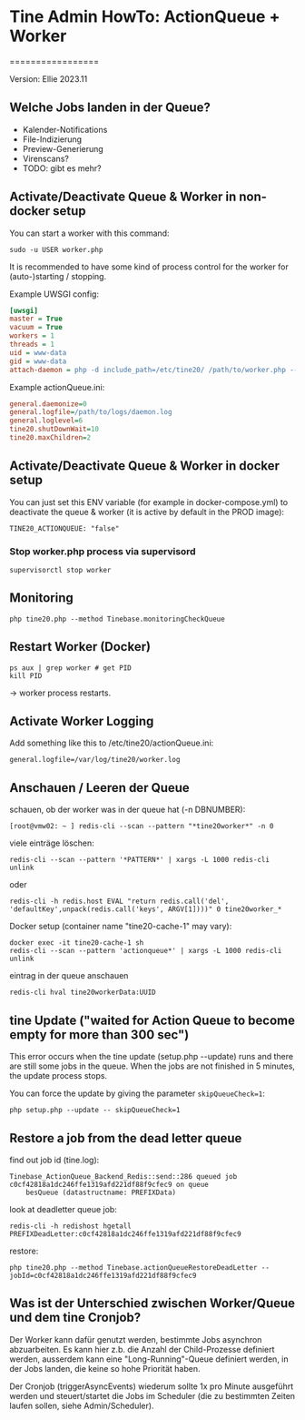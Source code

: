 # Tine Admin HowTo: ActionQueue + Worker
=================

Version: Ellie 2023.11

## Welche Jobs landen in der Queue?

- Kalender-Notifications
- File-Indizierung
- Preview-Generierung
- Virenscans?
- TODO: gibt es mehr?

## Activate/Deactivate Queue & Worker in non-docker setup

You can start a worker with this command:

    sudo -u USER worker.php

It is recommended to have some kind of process control for the worker for (auto-)starting / stopping.

Example UWSGI config:

~~~ini
[uwsgi]
master = True
vacuum = True
workers = 1
threads = 1
uid = www-data
gid = www-data
attach-daemon = php -d include_path=/etc/tine20/ /path/to/worker.php --config /etc/tine20/actionQueue.ini
~~~

Example actionQueue.ini:
~~~ini
general.daemonize=0
general.logfile=/path/to/logs/daemon.log
general.loglevel=6
tine20.shutDownWait=10
tine20.maxChildren=2
~~~

## Activate/Deactivate Queue & Worker in docker setup

You can just set this ENV variable (for example in docker-compose.yml) to deactivate the queue & worker (it is active by default in the PROD image):

    TINE20_ACTIONQUEUE: "false"

### Stop worker.php process via supervisord

    supervisorctl stop worker

## Monitoring

    php tine20.php --method Tinebase.monitoringCheckQueue

## Restart Worker (Docker)

    ps aux | grep worker # get PID
    kill PID

-> worker process restarts.

## Activate Worker Logging

Add something like this to /etc/tine20/actionQueue.ini:

    general.logfile=/var/log/tine20/worker.log

## Anschauen / Leeren der Queue

schauen, ob der worker was in der queue hat (-n DBNUMBER):

    [root@vmw02: ~ ] redis-cli --scan --pattern "*tine20worker*" -n 0


viele einträge löschen:

    redis-cli --scan --pattern '*PATTERN*' | xargs -L 1000 redis-cli unlink

oder

    redis-cli -h redis.host EVAL "return redis.call('del', 'defaultKey',unpack(redis.call('keys', ARGV[1])))" 0 tine20worker_*


Docker setup (container name "tine20-cache-1" may vary):

    docker exec -it tine20-cache-1 sh
    redis-cli --scan --pattern 'actionqueue*' | xargs -L 1000 redis-cli unlink

eintrag in der queue anschauen

    redis-cli hval tine20workerData:UUID

## tine Update ("waited for Action Queue to become empty for more than 300 sec")

This error occurs when the tine update (setup.php --update) runs and there are still some jobs in the queue.
When the jobs are not finished in 5 minutes, the update process stops.

You can force the update by giving the parameter `skipQueueCheck=1`:

    php setup.php --update -- skipQueueCheck=1

## Restore a job from the dead letter queue

find out job id (tine.log):

    Tinebase_ActionQueue_Backend_Redis::send::286 queued job c0cf42818a1dc246ffe1319afd221df88f9cfec9 on queue
        besQueue (datastructname: PREFIXData)

look at deadletter queue job:

    redis-cli -h redishost hgetall PREFIXDeadLetter:c0cf42818a1dc246ffe1319afd221df88f9cfec9

restore:

    php tine20.php --method Tinebase.actionQueueRestoreDeadLetter -- jobId=c0cf42818a1dc246ffe1319afd221df88f9cfec9

## Was ist der Unterschied zwischen Worker/Queue und dem tine Cronjob?

Der Worker kann dafür genutzt werden, bestimmte Jobs asynchron abzuarbeiten. Es kann hier z.b. die Anzahl der Child-Prozesse definiert werden, ausserdem kann eine "Long-Running"-Queue definiert werden, in der Jobs landen, die keine so hohe Priorität haben.

Der Cronjob (triggerAsyncEvents) wiederum sollte 1x pro Minute ausgeführt werden und steuert/startet die Jobs im Scheduler (die zu bestimmten Zeiten laufen sollen, siehe Admin/Scheduler).
